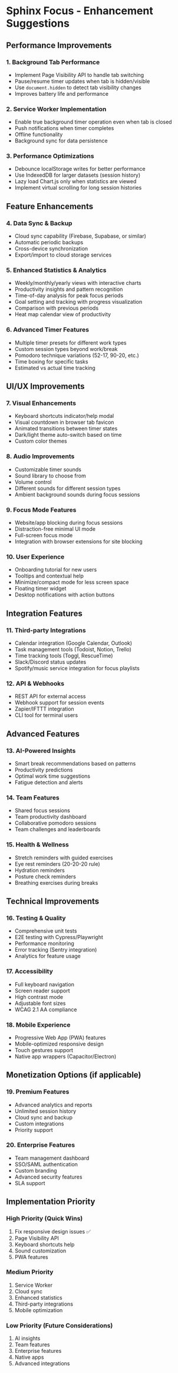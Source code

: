 # Sphinx Focus - Enhancement Suggestions

## Performance Improvements

### 1. Background Tab Performance
- Implement Page Visibility API to handle tab switching
- Pause/resume timer updates when tab is hidden/visible
- Use `document.hidden` to detect tab visibility changes
- Improves battery life and performance

### 2. Service Worker Implementation
- Enable true background timer operation even when tab is closed
- Push notifications when timer completes
- Offline functionality
- Background sync for data persistence

### 3. Performance Optimizations
- Debounce localStorage writes for better performance
- Use IndexedDB for larger datasets (session history)
- Lazy load Chart.js only when statistics are viewed
- Implement virtual scrolling for long session histories

## Feature Enhancements

### 4. Data Sync & Backup
- Cloud sync capability (Firebase, Supabase, or similar)
- Automatic periodic backups
- Cross-device synchronization
- Export/import to cloud storage services

### 5. Enhanced Statistics & Analytics
- Weekly/monthly/yearly views with interactive charts
- Productivity insights and pattern recognition
- Time-of-day analysis for peak focus periods
- Goal setting and tracking with progress visualization
- Comparison with previous periods
- Heat map calendar view of productivity

### 6. Advanced Timer Features
- Multiple timer presets for different work types
- Custom session types beyond work/break
- Pomodoro technique variations (52-17, 90-20, etc.)
- Time boxing for specific tasks
- Estimated vs actual time tracking

## UI/UX Improvements

### 7. Visual Enhancements
- Keyboard shortcuts indicator/help modal
- Visual countdown in browser tab favicon
- Animated transitions between timer states
- Dark/light theme auto-switch based on time
- Custom color themes

### 8. Audio Improvements
- Customizable timer sounds
- Sound library to choose from
- Volume control
- Different sounds for different session types
- Ambient background sounds during focus sessions

### 9. Focus Mode Features
- Website/app blocking during focus sessions
- Distraction-free minimal UI mode
- Full-screen focus mode
- Integration with browser extensions for site blocking

### 10. User Experience
- Onboarding tutorial for new users
- Tooltips and contextual help
- Minimize/compact mode for less screen space
- Floating timer widget
- Desktop notifications with action buttons

## Integration Features

### 11. Third-party Integrations
- Calendar integration (Google Calendar, Outlook)
- Task management tools (Todoist, Notion, Trello)
- Time tracking tools (Toggl, RescueTime)
- Slack/Discord status updates
- Spotify/music service integration for focus playlists

### 12. API & Webhooks
- REST API for external access
- Webhook support for session events
- Zapier/IFTTT integration
- CLI tool for terminal users

## Advanced Features

### 13. AI-Powered Insights
- Smart break recommendations based on patterns
- Productivity predictions
- Optimal work time suggestions
- Fatigue detection and alerts

### 14. Team Features
- Shared focus sessions
- Team productivity dashboard
- Collaborative pomodoro sessions
- Team challenges and leaderboards

### 15. Health & Wellness
- Stretch reminders with guided exercises
- Eye rest reminders (20-20-20 rule)
- Hydration reminders
- Posture check reminders
- Breathing exercises during breaks

## Technical Improvements

### 16. Testing & Quality
- Comprehensive unit tests
- E2E testing with Cypress/Playwright
- Performance monitoring
- Error tracking (Sentry integration)
- Analytics for feature usage

### 17. Accessibility
- Full keyboard navigation
- Screen reader support
- High contrast mode
- Adjustable font sizes
- WCAG 2.1 AA compliance

### 18. Mobile Experience
- Progressive Web App (PWA) features
- Mobile-optimized responsive design
- Touch gestures support
- Native app wrappers (Capacitor/Electron)

## Monetization Options (if applicable)

### 19. Premium Features
- Advanced analytics and reports
- Unlimited session history
- Cloud sync and backup
- Custom integrations
- Priority support

### 20. Enterprise Features
- Team management dashboard
- SSO/SAML authentication
- Custom branding
- Advanced security features
- SLA support

## Implementation Priority

### High Priority (Quick Wins)
1. Fix responsive design issues ✅
2. Page Visibility API
3. Keyboard shortcuts help
4. Sound customization
5. PWA features

### Medium Priority
1. Service Worker
2. Cloud sync
3. Enhanced statistics
4. Third-party integrations
5. Mobile optimization

### Low Priority (Future Considerations)
1. AI insights
2. Team features
3. Enterprise features
4. Native apps
5. Advanced integrations
